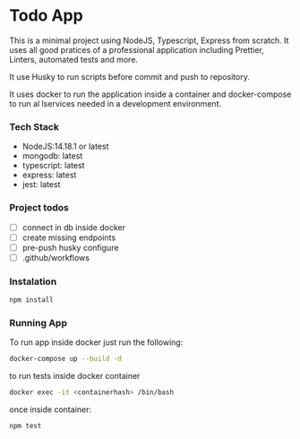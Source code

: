 # Todo App

This is a minimal project using NodeJS, Typescript, Express from scratch.
It uses all good pratices of a professional application including Prettier, Linters, automated tests and more.

It use Husky to run scripts before commit and push to repository.

It uses docker to run the application inside a container and docker-compose to run al lservices needed in a development environment.

### Tech Stack

- NodeJS:14.18.1 or latest
- mongodb: latest
- typescript: latest
- express: latest
- jest: latest

### Project todos

- [ ] connect in db inside docker
- [ ] create missing endpoints
- [ ] pre-push husky configure
- [ ] .github/workflows

### Instalation

```bash
npm install
```

### Running App

To run app inside docker just run the following:

```bash
docker-compose up --build -d
```

to run tests inside docker container

```bash
docker exec -it <containerhash> /bin/bash
```

once inside container:

```bash
npm test
```
